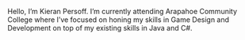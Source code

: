 Hello, I’m Kieran Persoff. I’m currently attending Arapahoe Community College where I’ve
focused on honing my skills in Game Design and Development on top of my existing skills in Java and C#.
